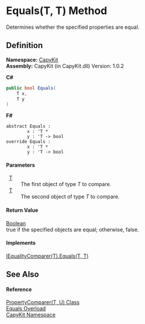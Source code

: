 # Equals(T, T) Method


Determines whether the specified properties are equal.



## Definition
**Namespace:** <a href="N_CapyKit.md">CapyKit</a>  
**Assembly:** CapyKit (in CapyKit.dll) Version: 1.0.2

**C#**
``` C#
public bool Equals(
	T x,
	T y
)
```
**F#**
``` F#
abstract Equals : 
        x : 'T * 
        y : 'T -> bool 
override Equals : 
        x : 'T * 
        y : 'T -> bool 
```



#### Parameters
<dl><dt>  <a href="T_CapyKit_PropertyComparer_2.md">T</a></dt><dd>The first object of type <em>T</em> to compare.</dd><dt>  <a href="T_CapyKit_PropertyComparer_2.md">T</a></dt><dd>The second object of type <em>T</em> to compare.</dd></dl>

#### Return Value
<a href="https://learn.microsoft.com/dotnet/api/system.boolean" target="_blank" rel="noopener noreferrer">Boolean</a>  
true if the specified objects are equal; otherwise, false.

#### Implements
<a href="https://learn.microsoft.com/dotnet/api/system.collections.generic.iequalitycomparer-1.equals" target="_blank" rel="noopener noreferrer">IEqualityComparer(T).Equals(T, T)</a>  


## See Also


#### Reference
<a href="T_CapyKit_PropertyComparer_2.md">PropertyComparer(T, U) Class</a>  
<a href="Overload_CapyKit_PropertyComparer_2_Equals.md">Equals Overload</a>  
<a href="N_CapyKit.md">CapyKit Namespace</a>  
